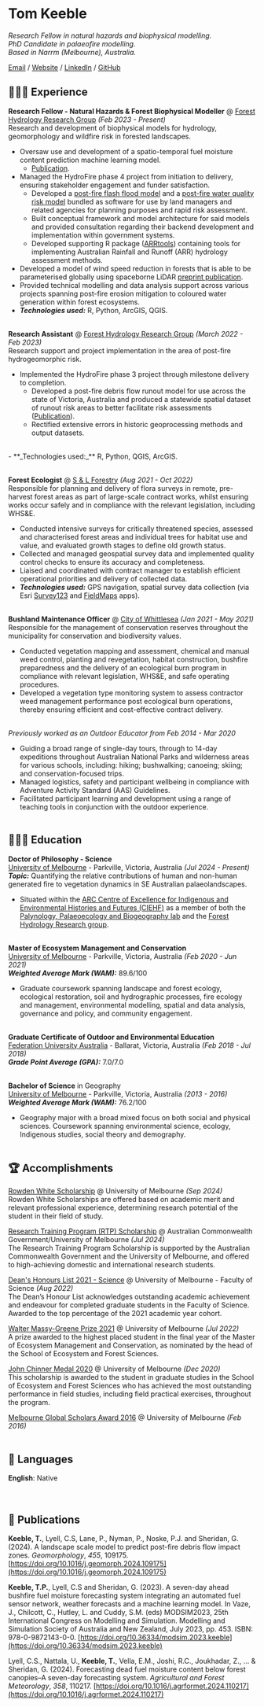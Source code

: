 # Tom Keeble

_Research Fellow in natural hazards and biophysical modelling._<br>
_PhD Candidate in palaeofire modelling._<br>
_Based in Narrm (Melbourne), Australia._<br>

[Email](mailto:tomkeeble0@gmail.com) / [Website](https://tom-keeble.github.io/CV/) / [LinkedIn](https://www.linkedin.com/in/tom-keeble-674005205/) / [GitHub](https://github.com/tom-keeble/)

## 👩🏼‍💻 Experience

**Research Fellow - Natural Hazards & Forest Biophysical Modeller** @ [Forest Hydrology Research Group](https://safes.unimelb.edu.au/research/forest-hydrology) _(Feb 2023 - Present)_ <br>
Research and development of biophysical models for hydrology, geomorphology and wildfire risk in forested landscapes.
  - Oversaw use and development of a spatio-temporal fuel moisture content prediction machine learning model.
    - [Publication](https://doi.org/10.36334/modsim.2023.keeble).
  - Managed the HydroFire phase 4 project from initiation to delivery, ensuring stakeholder engagement and funder satisfaction.
    - Developed  a [post-fire flash flood model](https://github.com/tom-keeble/HydroFire_FlashFlood) and a [post-fire water quality risk model](https://github.com/tom-keeble/HydroFire_WaterQuality) bundled as software for use by land managers and related agencies for planning purposes and rapid risk assessment.
    - Built conceptual framework and model architecture for said models and provided consultation regarding their backend development and implementation within government systems.
    - Developed supporting R package ([ARRtools](https://github.com/tom-keeble/ARRtools)) containing tools for implementing Australian Rainfall and Runoff (ARR) hydrology assessment methods.
  - Developed a model of wind speed reduction in forests that is able to be parameterised globally using spaceborne LiDAR [preprint publication](https://dx.doi.org/10.2139/ssrn.5054549).
  - Provided technical modelling and data analysis support across various projects spanning post-fire erosion mitigation to coloured water generation within forest ecosystems.
  - **_Technologies used:_** R, Python, ArcGIS, QGIS.
<br><br>

**Research Assistant** @ [Forest Hydrology Research Group](https://safes.unimelb.edu.au/research/forest-hydrology) _(March 2022 - Feb 2023)_ <br>
Research support and project implementation in the area of post-fire hydrogeomorphic risk.
  - Implemented the HydroFire phase 3 project through milestone delivery to completion.
    - Developed a post-fire debris flow runout model for use across the state of Victoria, Australia and produced a statewide spatial dataset of runout risk areas to better facilitate risk assessments ([Publication](https://doi.org/10.1016/j.geomorph.2024.109175)).
    - Rectified extensive errors in historic geoprocessing methods and output datasets.
<br>
  - **_Technologies used:_** R, Python, QGIS, ArcGIS.
<br><br>

**Forest Ecologist** @ [S & L Forestry](http://www.slforestry.com.au/) _(Aug 2021 - Oct 2022)_ <br>
Responsible for planning and delivery of flora surveys in remote, pre-harvest forest areas as part of large-scale contract works, whilst ensuring works occur safely and in compliance with the relevant legislation, including WHS&E.
- Conducted intensive surveys for critically threatened species, assessed and characterised forest areas and individual trees for habitat use and value, and evaluated growth stages to define old growth status.
- Collected and managed geospatial survey data and implemented quality control checks to ensure its accuracy and completeness.
- Liaised and coordinated with contract manager to establish efficient operational priorities and delivery of collected data.
- **_Technologies used:_** GPS navigation, spatial survey data collection (via Esri [Survey123](https://survey123.arcgis.com/) and [FieldMaps](https://www.arcgis.com/apps/fieldmaps/) apps).
<br><br>

**Bushland Maintenance Officer** @ [City of Whittlesea](https://www.whittlesea.vic.gov.au/) _(Jan 2021 - May 2021)_ <br>
Responsible for the management of conservation reserves throughout the municipality for conservation and biodiversity values.
- Conducted vegetation mapping and assessment, chemical and manual weed control, planting and revegetation, habitat construction, bushfire preparedness and the delivery of an ecological burn program in compliance with relevant legislation, WHS&E, and safe operating procedures.
- Developed a vegetation type monitoring system to assess contractor weed management performance post ecological burn operations, thereby ensuring efficient and cost-effective contract delivery.
<br><br>

_Previously worked as an Outdoor Educator from Feb 2014 - Mar 2020_ <br>
  - Guiding a broad range of single-day tours, through to 14-day expeditions throughout Australian National Parks and wilderness areas for various schools, including: hiking; bushwalking; canoeing; skiing; and conservation-focused trips.
- Managed logistics, safety and participant wellbeing in compliance with Adventure Activity Standard (AAS) Guidelines.
- Facilitated participant learning and development using a range of teaching tools in conjunction with the outdoor experience.
<br><br>

## 👩🏼‍🎓 Education

**Doctor of Philosophy - Science** <br>
[University of Melbourne](https://study.unimelb.edu.au/find/courses/graduate/doctor-of-philosophy-science/) - Parkville, Victoria, Australia _(Jul 2024 - Present)_<br>
**_Topic:_** Quantifying the relative contributions of human and non-human generated fire to vegetation dynamics in SE Australian palaeolandscapes.<br>
- Situated within the [ARC Centre of Excellence for Indigenous and Environmental Histories and Futures (CIEHF)](https://ciehf.au/) as a member of both the [Palynology, Palaeoecology and Biogeography lab](https://sgeas.unimelb.edu.au/research/palynology-palaeoecology-and-biogeography) and the [Forest Hydrology Research group](https://safes.unimelb.edu.au/research/forest-hydrology).
<br><br>

**Master of Ecosystem Management and Conservation** <br>
[University of Melbourne](https://study.unimelb.edu.au/find/courses/graduate/master-of-ecosystem-management-and-conservation/) - Parkville, Victoria, Australia _(Feb 2020 - Jun 2021)_ <br>
**_Weighted Average Mark (WAM):_** 89.6/100 <br>
- Graduate coursework spanning landscape and forest ecology, ecological restoration, soil and hydrographic processes, fire ecology and management, environmental modelling, spatial and data analysis, governance and policy, and community engagement. 
<br><br>

**Graduate Certificate of Outdoor and Environmental Education** <br>
[Federation University Australia](https://federation.edu.au/) - Ballarat, Victoria, Australia _(Feb 2018 - Jul 2018)_ <br>
**_Grade Point Average (GPA):_** 7.0/7.0
<br><br>

**Bachelor of Science** in Geography<br>
[University of Melbourne](https://study.unimelb.edu.au/find/courses/major/geography/) - Parkville, Victoria, Australia _(2013 - 2016)_ <br>
**_Weighted Average Mark (WAM):_** 76.2/100 <br>
- Geography major with a broad mixed focus on both social and physical sciences. Coursework spanning environmental science, ecology, Indigenous studies, social theory and demography. 
<br><br>

## 🏆 Accomplishments

[Rowden White Scholarship](https://scholarships.unimelb.edu.au/awards/rowden-white-scholarship) @ University of Melbourne _(Sep 2024)_ <br>
Rowden White Scholarships are offered based on academic merit and relevant professional experience, determining research potential of the student in their field of study.
<br>

[Research Training Program (RTP) Scholarship](https://scholarships.unimelb.edu.au/awards/research-training-program-scholarship) @ Australian Commonwealth Government/University of Melbourne _(Jul 2024)_ <br>
The Research Training Program Scholarship is supported by the Australian Commonwealth Government and the University of Melbourne, and offered to high-achieving domestic and international research students.
<br>

[Dean's Honours List 2021 - Science](https://science.unimelb.edu.au/students/scholarships/deans-honours-list-2024) @ University of Melbourne - Faculty of Science _(Aug 2022)_ <br>
The Dean’s Honour List acknowledges outstanding academic achievement and endeavour for completed graduate students in the Faculty of Science. Awarded to the top percentage of the 2021 academic year cohort.
<br>

[Walter Massy-Greene Prize 2021](https://scholarships.unimelb.edu.au/awards/walter-massy-greene-prize) @ University of Melbourne _(Jul 2022)_ <br>
A prize awarded to the highest placed student in the final year of the Master of Ecosystem Management and Conservation, as nominated by the head of the School of Ecosystem and Forest Sciences.
<br>

[John Chinner Medal 2020](https://scholarships.unimelb.edu.au/awards/john-chinner-medal) @ University of Melbourne _(Dec 2020)_<br>
This scholarship is awarded to the student in graduate studies in the School of Ecosystem and Forest Sciences who has achieved the most outstanding performance in field studies, including field practical exercises, throughout the program.
<br>

[Melbourne Global Scholars Award 2016](https://scholarships.unimelb.edu.au/awards/mobility-awards) @ University of Melbourne _(Feb 2016)_
<br><br>

## 💬 Languages

**English**: Native <br>
<br><br>

## 📖 Publications

**Keeble, T.**, Lyell, C.S, Lane, P., Nyman, P., Noske, P.J. and Sheridan, G. (2024). A landscape scale model to predict post-fire debris flow impact zones. *Geomorphology*, *455*, 109175. [https://doi.org/10.1016/j.geomorph.2024.109175](https://doi.org/10.1016/j.geomorph.2024.109175) <br>

**Keeble, T.P.**, Lyell, C.S and Sheridan, G. (2023). A seven-day ahead bushfire fuel moisture forecasting system integrating an automated fuel sensor network, weather forecasts and a machine learning model. In Vaze, J., Chilcott, C., Hutley, L. and Cuddy, S.M. (eds) MODSIM2023, 25th International Congress on Modelling and Simulation. Modelling and Simulation Society of Australia and New Zealand, July 2023, pp. 453. ISBN: 978-0-9872143-0-0. [https://doi.org/10.36334/modsim.2023.keeble](https://doi.org/10.36334/modsim.2023.keeble) <br>

Lyell, C.S., Nattala, U., **Keeble, T.**, Vella, E.M., Joshi, R.C., Joukhadar, Z., ... & Sheridan, G. (2024). Forecasting dead fuel moisture content below forest canopies–A seven-day forecasting system. *Agricultural and Forest Meteorology*, *358*, 110217. [https://doi.org/10.1016/j.agrformet.2024.110217](https://doi.org/10.1016/j.agrformet.2024.110217)

